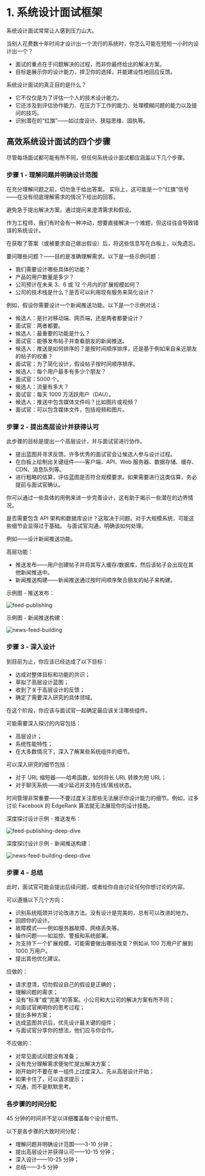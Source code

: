 # 1. 系统设计面试框架

系统设计面试常常让人感到压力山大。

当别人花费数十年时间才设计出一个流行的系统时，你怎么可能在短短一小时内设计出一个？

- 面试的重点在于问题解决的过程，而非你最终给出的解决方案。
- 目标是展示你的设计能力，捍卫你的选择，并能建设性地回应反馈。

系统设计面试的真正目的是什么？

- 它不仅仅是为了评估一个人的技术设计能力。
- 它还涉及到评估协作能力、在压力下工作的能力、处理模糊问题的能力以及提问的技巧。
- 识别潜在的“红旗”——如过度设计、狭隘思维、固执等。

## 高效系统设计面试的四个步骤

尽管每场面试都可能有所不同，但任何系统设计面试都应涵盖以下几个步骤。

### 步骤 1 - 理解问题并明确设计范围

在充分理解问题之前，切勿急于给出答案。
实际上，这可能是一个“红旗”信号——在没有彻底理解需求的情况下给出的回答。

避免急于提出解决方案。通过提问来澄清需求和假设。

作为工程师，我们有时会有一种冲动，想要直接解决一个难题，但这往往会导致错误的系统设计。

在获取了答案（或被要求自己做出假设）后，将这些信息写在白板上，以免遗忘。

要问哪些问题？——目的是准确理解需求。以下是一些示例问题：

- 我们需要设计哪些具体的功能？
- 产品的用户数量是多少？
- 公司预计在未来 3、6 或 12 个月内的扩展规模如何？
- 公司的技术栈是什么？是否可以利用现有服务来简化设计？

例如，假设你需要设计一个新闻推送功能。以下是一个示例对话：

- 候选人：是针对移动端、网页端，还是两者都要设计？
- 面试官：两者都要。
- 候选人：最重要的功能是什么？
- 面试官：能够发布帖子并查看朋友的新闻推送。
- 候选人：推送是如何排序的？是按时间顺序排序，还是基于例如来自亲近朋友的帖子的权重？
- 面试官：为了简化设计，假设帖子按时间顺序排序。
- 候选人：每个用户最多有多少个朋友？
- 面试官：5000 个。
- 候选人：流量有多大？
- 面试官：每天 1000 万活跃用户（DAU）。
- 候选人：推送中包含媒体文件吗？比如图片或视频？
- 面试官：可以包含媒体文件，包括视频和图片。

### 步骤 2 - 提出高层设计并获得认可

此步骤的目标是提出一个高层设计，并与面试官进行协作。

- 提出蓝图并寻求反馈。许多优秀的面试官会让候选人参与设计过程。
- 在白板上绘制出关键组件——客户端、API、Web 服务器、数据存储、缓存、CDN、消息队列等。
- 进行粗略的估算，评估蓝图是否符合规模要求。如果需要进行这类估算，务必提前与面试官确认。

你可以通过一些具体的用例来进一步完善设计，这有助于揭示一些潜在的边界情况。

是否需要包含 API 架构和数据库设计？这取决于问题。对于大规模系统，可能这些细节会显得过于基础。
与面试官沟通，明确该如何处理。

例如——设计新闻推送功能。

高层功能：

- 推送发布——用户创建帖子并将其写入缓存/数据库，然后该帖子会出现在其他新闻推送中。
- 新闻推送构建——新闻推送通过按时间顺序聚合朋友的帖子来构建。

示例图 - 推送发布：

![feed-publishing](../image/system-design-24.png)

示例图 - 新闻推送构建：

![news-feed-building](../image/system-design-25.png)

### 步骤 3 - 深入设计

到目前为止，你应该已经达成了以下目标：

- 达成对整体目标和功能的共识；
- 草拟了高层设计蓝图；
- 收到了关于高层设计的反馈；
- 确定了需要深入研究的具体领域。

在这个阶段，你应该与面试官一起确定最应该关注哪些组件。

可能需要深入探讨的内容包括：

- 高层设计；
- 系统性能特性；
- 在大多数情况下，深入了解某些系统组件的细节。

可以深入研究的细节包括：

- 对于 URL 缩短器——哈希函数，如何将长 URL 转换为短 URL；
- 对于聊天系统——减少延迟并支持在线/离线状态。

时间管理非常重要——不要过度关注那些无法展示你设计能力的细节。例如，过多讨论 Facebook 的 EdgeRank 算法就无法展现你的设计技能。

深度探讨设计示例 - 推送发布：

![feed-publishing-deep-dive](../image/system-design-26.png)

深度探讨设计示例 - 新闻推送构建：

![news-feed-building-deep-dive](../image/system-design-27.png)

### 步骤 4 - 总结

此时，面试官可能会提出后续问题，或者给你自由讨论任何你想讨论的内容。

可以遵循以下几个方向：

- 识别系统瓶颈并讨论改进方法。没有设计是完美的，总有可以改进的地方。
- 回顾你的设计。
- 故障模式——例如服务器故障、网络丢失等。
- 操作问题——如监控、警报和系统部署。
- 为支持下一个扩展规模，可能需要做出哪些改变？例如从 100 万用户扩展到 1000 万用户。
- 提出其他优化建议。

应做的：

- 请求澄清，切勿假设自己的假设是正确的；
- 理解问题的需求；
- 没有“标准”或“完美”的答案。小公司和大公司的解决方案有所不同；
- 向面试官阐明你的思考过程；
- 提出多种方案；
- 达成蓝图共识后，优先设计最关键的组件；
- 与面试官分享你的想法，他们应与你合作。

不应做的：

- 对常见面试问题没有准备；
- 没有充分理解需求便匆忙提出解决方案；
- 刚开始时不要在单一组件上过度深入，先从高层设计开始；
- 如果卡住了，可以请求提示；
- 沟通，而不是默默思考。

### 各步骤的时间分配

45 分钟的时间并不足以详细覆盖每个设计细节。

以下是各步骤的大致时间分配：

- 理解问题并明确设计范围——3-10 分钟；
- 提出高层设计并获得认可——10-15 分钟；
- 深入设计——10-25 分钟；
- 总结——3-5 分钟
